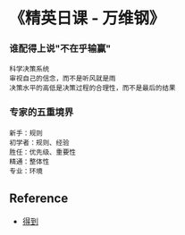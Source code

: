 # 《精英日课 - 万维钢》

### 谁配得上说"不在乎输赢"

    科学决策系统
    审视自己的信念，而不是听风就是雨
    决策水平的高低是决策过程的合理性，而不是最后的结果

### 专家的五重境界

    新手：规则
    初学者：规则、经验
    胜任：优先级、重要性
    精通：整体性
    专业：环境

## Reference

- [得到](https://www.igetget.com/)